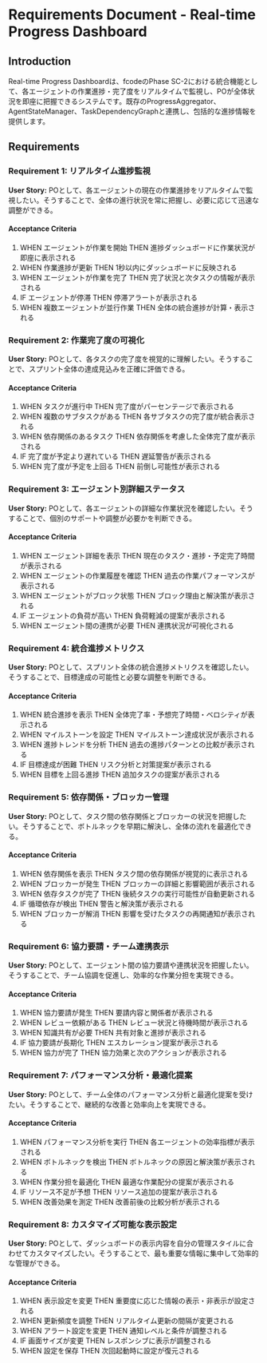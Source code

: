 # Requirements Document - Real-time Progress Dashboard

## Introduction

Real-time Progress Dashboardは、fcodeのPhase SC-2における統合機能として、各エージェントの作業進捗・完了度をリアルタイムで監視し、POが全体状況を即座に把握できるシステムです。既存のProgressAggregator、AgentStateManager、TaskDependencyGraphと連携し、包括的な進捗情報を提供します。

## Requirements

### Requirement 1: リアルタイム進捗監視

**User Story:** POとして、各エージェントの現在の作業進捗をリアルタイムで監視したい。そうすることで、全体の進行状況を常に把握し、必要に応じて迅速な調整ができる。

#### Acceptance Criteria

1. WHEN エージェントが作業を開始 THEN 進捗ダッシュボードに作業状況が即座に表示される
2. WHEN 作業進捗が更新 THEN 1秒以内にダッシュボードに反映される
3. WHEN エージェントが作業を完了 THEN 完了状況と次タスクの情報が表示される
4. IF エージェントが停滞 THEN 停滞アラートが表示される
5. WHEN 複数エージェントが並行作業 THEN 全体の統合進捗が計算・表示される

### Requirement 2: 作業完了度の可視化

**User Story:** POとして、各タスクの完了度を視覚的に理解したい。そうすることで、スプリント全体の達成見込みを正確に評価できる。

#### Acceptance Criteria

1. WHEN タスクが進行中 THEN 完了度がパーセンテージで表示される
2. WHEN 複数のサブタスクがある THEN 各サブタスクの完了度が統合表示される
3. WHEN 依存関係のあるタスク THEN 依存関係を考慮した全体完了度が表示される
4. IF 完了度が予定より遅れている THEN 遅延警告が表示される
5. WHEN 完了度が予定を上回る THEN 前倒し可能性が表示される

### Requirement 3: エージェント別詳細ステータス

**User Story:** POとして、各エージェントの詳細な作業状況を確認したい。そうすることで、個別のサポートや調整が必要かを判断できる。

#### Acceptance Criteria

1. WHEN エージェント詳細を表示 THEN 現在のタスク・進捗・予定完了時間が表示される
2. WHEN エージェントの作業履歴を確認 THEN 過去の作業パフォーマンスが表示される
3. WHEN エージェントがブロック状態 THEN ブロック理由と解決策が表示される
4. IF エージェントの負荷が高い THEN 負荷軽減の提案が表示される
5. WHEN エージェント間の連携が必要 THEN 連携状況が可視化される

### Requirement 4: 統合進捗メトリクス

**User Story:** POとして、スプリント全体の統合進捗メトリクスを確認したい。そうすることで、目標達成の可能性と必要な調整を判断できる。

#### Acceptance Criteria

1. WHEN 統合進捗を表示 THEN 全体完了率・予想完了時間・ベロシティが表示される
2. WHEN マイルストーンを設定 THEN マイルストーン達成状況が表示される
3. WHEN 進捗トレンドを分析 THEN 過去の進捗パターンとの比較が表示される
4. IF 目標達成が困難 THEN リスク分析と対策提案が表示される
5. WHEN 目標を上回る進捗 THEN 追加タスクの提案が表示される

### Requirement 5: 依存関係・ブロッカー管理

**User Story:** POとして、タスク間の依存関係とブロッカーの状況を把握したい。そうすることで、ボトルネックを早期に解決し、全体の流れを最適化できる。

#### Acceptance Criteria

1. WHEN 依存関係を表示 THEN タスク間の依存関係が視覚的に表示される
2. WHEN ブロッカーが発生 THEN ブロッカーの詳細と影響範囲が表示される
3. WHEN 依存タスクが完了 THEN 後続タスクの実行可能性が自動更新される
4. IF 循環依存が検出 THEN 警告と解決策が表示される
5. WHEN ブロッカーが解消 THEN 影響を受けたタスクの再開通知が表示される

### Requirement 6: 協力要請・チーム連携表示

**User Story:** POとして、エージェント間の協力要請や連携状況を把握したい。そうすることで、チーム協調を促進し、効率的な作業分担を実現できる。

#### Acceptance Criteria

1. WHEN 協力要請が発生 THEN 要請内容と関係者が表示される
2. WHEN レビュー依頼がある THEN レビュー状況と待機時間が表示される
3. WHEN 知識共有が必要 THEN 共有対象と進捗が表示される
4. IF 協力要請が長期化 THEN エスカレーション提案が表示される
5. WHEN 協力が完了 THEN 協力効果と次のアクションが表示される

### Requirement 7: パフォーマンス分析・最適化提案

**User Story:** POとして、チーム全体のパフォーマンス分析と最適化提案を受けたい。そうすることで、継続的な改善と効率向上を実現できる。

#### Acceptance Criteria

1. WHEN パフォーマンス分析を実行 THEN 各エージェントの効率指標が表示される
2. WHEN ボトルネックを検出 THEN ボトルネックの原因と解決策が表示される
3. WHEN 作業分担を最適化 THEN 最適な作業配分の提案が表示される
4. IF リソース不足が予想 THEN リソース追加の提案が表示される
5. WHEN 改善効果を測定 THEN 改善前後の比較分析が表示される

### Requirement 8: カスタマイズ可能な表示設定

**User Story:** POとして、ダッシュボードの表示内容を自分の管理スタイルに合わせてカスタマイズしたい。そうすることで、最も重要な情報に集中して効率的な管理ができる。

#### Acceptance Criteria

1. WHEN 表示設定を変更 THEN 重要度に応じた情報の表示・非表示が設定される
2. WHEN 更新頻度を調整 THEN リアルタイム更新の間隔が変更される
3. WHEN アラート設定を変更 THEN 通知レベルと条件が調整される
4. IF 画面サイズが変更 THEN レスポンシブに表示が調整される
5. WHEN 設定を保存 THEN 次回起動時に設定が復元される
